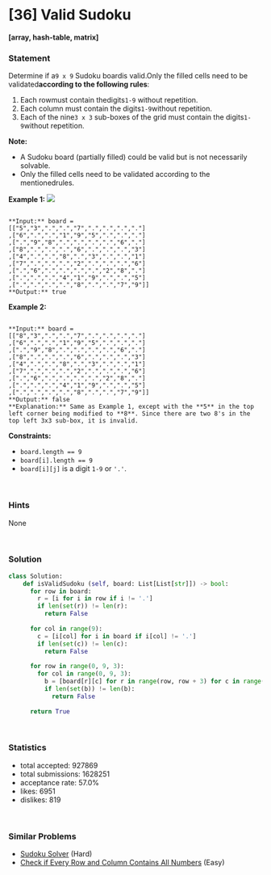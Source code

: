 # [36] Valid Sudoku

**[array, hash-table, matrix]**

### Statement

Determine if a`9 x 9` Sudoku boardis valid.Only the filled cells need to be validated**according to the following rules**:

1. Each rowmust contain thedigits`1-9` without repetition.
2. Each column must contain the digits`1-9`without repetition.
3. Each of the nine`3 x 3` sub-boxes of the grid must contain the digits`1-9`without repetition.


**Note:**
* A Sudoku board (partially filled) could be valid but is not necessarily solvable.
* Only the filled cells need to be validated according to the mentionedrules.


**Example 1:**
![](https://upload.wikimedia.org/wikipedia/commons/thumb/f/ff/Sudoku-by-L2G-20050714.svg/250px-Sudoku-by-L2G-20050714.svg.png)

```

**Input:** board = 
[["5","3",".",".","7",".",".",".","."]
,["6",".",".","1","9","5",".",".","."]
,[".","9","8",".",".",".",".","6","."]
,["8",".",".",".","6",".",".",".","3"]
,["4",".",".","8",".","3",".",".","1"]
,["7",".",".",".","2",".",".",".","6"]
,[".","6",".",".",".",".","2","8","."]
,[".",".",".","4","1","9",".",".","5"]
,[".",".",".",".","8",".",".","7","9"]]
**Output:** true

```

**Example 2:**

```

**Input:** board = 
[["8","3",".",".","7",".",".",".","."]
,["6",".",".","1","9","5",".",".","."]
,[".","9","8",".",".",".",".","6","."]
,["8",".",".",".","6",".",".",".","3"]
,["4",".",".","8",".","3",".",".","1"]
,["7",".",".",".","2",".",".",".","6"]
,[".","6",".",".",".",".","2","8","."]
,[".",".",".","4","1","9",".",".","5"]
,[".",".",".",".","8",".",".","7","9"]]
**Output:** false
**Explanation:** Same as Example 1, except with the **5** in the top left corner being modified to **8**. Since there are two 8's in the top left 3x3 sub-box, it is invalid.

```

**Constraints:**
* `board.length == 9`
* `board[i].length == 9`
* `board[i][j]` is a digit `1-9` or `'.'`.


<br>

### Hints

None

<br>

### Solution

```py
class Solution:
    def isValidSudoku (self, board: List[List[str]]) -> bool:
      for row in board:
        r = [i for i in row if i != '.']
        if len(set(r)) != len(r):
          return False
      
      for col in range(9):
        c = [i[col] for i in board if i[col] != '.']
        if len(set(c)) != len(c):
          return False
      
      for row in range(0, 9, 3):
        for col in range(0, 9, 3):
          b = [board[r][c] for r in range(row, row + 3) for c in range(col, col + 3) if board[r][c] != '.']
          if len(set(b)) != len(b):
            return False
      
      return True
```

<br>

### Statistics

- total accepted: 927869
- total submissions: 1628251
- acceptance rate: 57.0%
- likes: 6951
- dislikes: 819

<br>

### Similar Problems

- [Sudoku Solver](https://leetcode.com/problems/sudoku-solver) (Hard)
- [Check if Every Row and Column Contains All Numbers](https://leetcode.com/problems/check-if-every-row-and-column-contains-all-numbers) (Easy)
